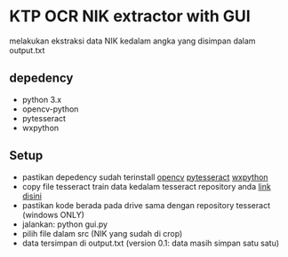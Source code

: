 # KTP OCR NIK extractor with GUI
melakukan ekstraksi data NIK kedalam angka yang disimpan dalam output.txt

## depedency
* python 3.x
* opencv-python
* pytesseract
* wxpython

## Setup
* pastikan depedency sudah terinstall [opencv](https://www.scivision.co/install-opencv-python-windows/) [pytesseract](https://pypi.org/project/pytesseract/) [wxpython](https://www.wxpython.org/pages/downloads/)
* copy file tesseract train data kedalam tesseract repository anda [link disini](https://github.com/kristiankevin/capture_doc/tree/master/support/tesseract_train_data)
* pastikan kode berada pada drive sama dengan repository tesseract (windows ONLY)
* jalankan: python gui.py
* pilih file dalam src (NIK yang sudah di crop)
* data tersimpan di output.txt (version 0.1: data masih simpan satu satu)
